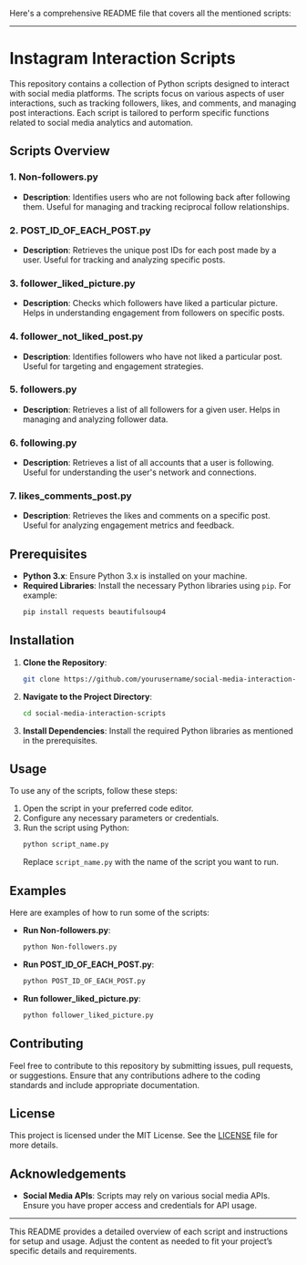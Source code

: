 Here's a comprehensive README file that covers all the mentioned scripts:

---

# Instagram Interaction Scripts

This repository contains a collection of Python scripts designed to interact with social media platforms. The scripts focus on various aspects of user interactions, such as tracking followers, likes, and comments, and managing post interactions. Each script is tailored to perform specific functions related to social media analytics and automation.

## Scripts Overview

### 1. **Non-followers.py**
   - **Description**: Identifies users who are not following back after following them. Useful for managing and tracking reciprocal follow relationships.

### 2. **POST_ID_OF_EACH_POST.py**
   - **Description**: Retrieves the unique post IDs for each post made by a user. Useful for tracking and analyzing specific posts.

### 3. **follower_liked_picture.py**
   - **Description**: Checks which followers have liked a particular picture. Helps in understanding engagement from followers on specific posts.

### 4. **follower_not_liked_post.py**
   - **Description**: Identifies followers who have not liked a particular post. Useful for targeting and engagement strategies.

### 5. **followers.py**
   - **Description**: Retrieves a list of all followers for a given user. Helps in managing and analyzing follower data.

### 6. **following.py**
   - **Description**: Retrieves a list of all accounts that a user is following. Useful for understanding the user's network and connections.

### 7. **likes_comments_post.py**
   - **Description**: Retrieves the likes and comments on a specific post. Useful for analyzing engagement metrics and feedback.

## Prerequisites

- **Python 3.x**: Ensure Python 3.x is installed on your machine.
- **Required Libraries**: Install the necessary Python libraries using `pip`. For example:
  ```bash
  pip install requests beautifulsoup4
  ```

## Installation

1. **Clone the Repository**:
   ```bash
   git clone https://github.com/yourusername/social-media-interaction-scripts.git
   ```

2. **Navigate to the Project Directory**:
   ```bash
   cd social-media-interaction-scripts
   ```

3. **Install Dependencies**:
   Install the required Python libraries as mentioned in the prerequisites.

## Usage

To use any of the scripts, follow these steps:

1. Open the script in your preferred code editor.
2. Configure any necessary parameters or credentials.
3. Run the script using Python:
   ```bash
   python script_name.py
   ```
   Replace `script_name.py` with the name of the script you want to run.

## Examples

Here are examples of how to run some of the scripts:

- **Run Non-followers.py**:
  ```bash
  python Non-followers.py
  ```

- **Run POST_ID_OF_EACH_POST.py**:
  ```bash
  python POST_ID_OF_EACH_POST.py
  ```

- **Run follower_liked_picture.py**:
  ```bash
  python follower_liked_picture.py
  ```

## Contributing

Feel free to contribute to this repository by submitting issues, pull requests, or suggestions. Ensure that any contributions adhere to the coding standards and include appropriate documentation.

## License

This project is licensed under the MIT License. See the [LICENSE](LICENSE) file for more details.

## Acknowledgements

- **Social Media APIs**: Scripts may rely on various social media APIs. Ensure you have proper access and credentials for API usage.

---

This README provides a detailed overview of each script and instructions for setup and usage. Adjust the content as needed to fit your project’s specific details and requirements.
